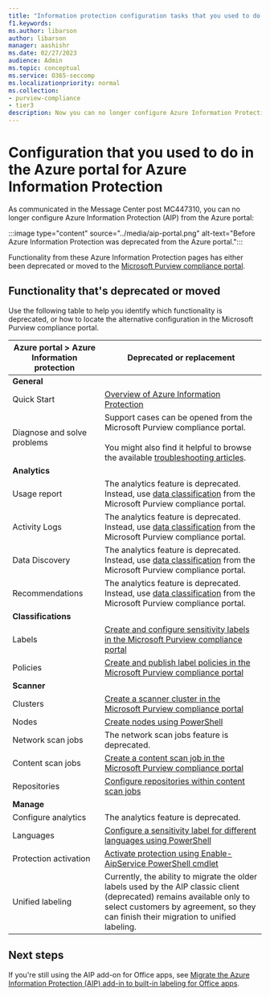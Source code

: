 ```yaml
---
title: "Information protection configuration tasks that you used to do in the Azure portal"
f1.keywords:
ms.author: libarson
author: libarson
manager: aashishr
ms.date: 02/27/2023
audience: Admin
ms.topic: conceptual
ms.service: O365-seccomp
ms.localizationpriority: normal
ms.collection: 
- purview-compliance
- tier3
description: Now you can no longer configure Azure Information Protection from the Azure portal, review the functionality that's deprecated or moved to the Microsoft Purview compliance portal.
---
```


# Configuration that you used to do in the Azure portal for Azure Information Protection

As communicated in the Message Center post MC447310, you can no longer configure Azure Information Protection (AIP) from the Azure portal:

:::image type="content" source="../media/aip-portal.png" alt-text="Before Azure Information Protection was deprecated from the Azure portal.":::

Functionality from these Azure Information Protection pages has either been deprecated or moved to the [Microsoft Purview compliance portal](microsoft-365-compliance-center.md).

## Functionality that's deprecated or moved

Use the following table to help you identify which functionality is deprecated, or how to locate the alternative configuration in the Microsoft Purview compliance portal.

|Azure portal \> Azure Information protection | Deprecated or replacement|
---|---|
**General**	| 
|Quick Start | [Overview of Azure Information Protection](/azure/information-protection/what-is-information-protection)|
|Diagnose and solve problems | Support cases can be opened from the Microsoft Purview compliance portal. <br /><br>You might also find it helpful to browse the available [troubleshooting articles](/microsoft-365/troubleshoot/microsoft-365-compliance-welcome).
**Analytics** |
|Usage report | The analytics feature is deprecated. Instead, use [data classification](data-classification-overview.md) from the Microsoft Purview compliance portal. |
|Activity Logs | The analytics feature is deprecated. Instead, use [data classification](data-classification-overview.md) from the Microsoft Purview compliance portal.|
|Data Discovery | The analytics feature is deprecated. Instead, use [data classification](data-classification-overview.md) from the Microsoft Purview compliance portal.|
|Recommendations | The analytics feature is deprecated. Instead, use [data classification](data-classification-overview.md) from the Microsoft Purview compliance portal.|
|**Classifications** |
|Labels | [Create and configure sensitivity labels in the Microsoft Purview compliance portal](create-sensitivity-labels.md#create-and-configure-sensitivity-labels)|
|Policies | [Create and publish label policies in the Microsoft Purview compliance portal](create-sensitivity-labels.md#publish-sensitivity-labels-by-creating-a-label-policy)|
|**Scanner** |
|Clusters | [Create a scanner cluster in the Microsoft Purview compliance portal](deploy-scanner-configure-install.md#create-a-scanner-cluster) |
|Nodes | [Create nodes using PowerShell](deploy-scanner-configure-install.md#install-the-scanner) |
|Network scan jobs | The network scan jobs feature is deprecated.|
|Content scan jobs | [Create a content scan job in the Microsoft Purview compliance portal](deploy-scanner-configure-install.md#create-a-content-scan-job) |
|Repositories | [Configure repositories within content scan jobs](deploy-scanner-configure-install.md#create-a-content-scan-job) |
|**Manage** |
|Configure analytics | The analytics feature is deprecated.|
|Languages | [Configure a sensitivity label for different languages using PowerShell](create-sensitivity-labels.md#additional-label-settings-with-security--compliance-powershell) 
|Protection activation | [Activate protection using Enable-AipService PowerShell cmdlet](/powershell/module/aipservice/enable-aipservice)|
|Unified labeling | Currently, the ability to migrate the older labels used by the AIP classic client (deprecated) remains available only to select customers by agreement, so they can finish their migration to unified labeling.|

## Next steps

If you're still using the AIP add-on for Office apps, see [Migrate the Azure Information Protection (AIP) add-in to built-in labeling for Office apps](sensitivity-labels-aip.md).
